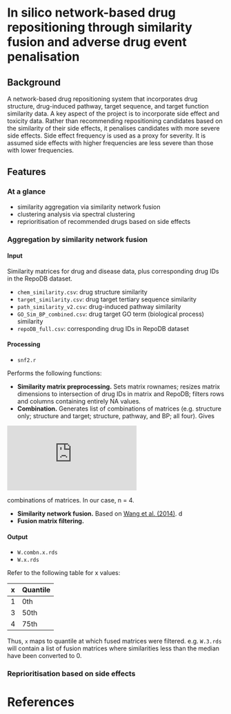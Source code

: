 # In silico network-based drug repositioning through similarity fusion and adverse drug event penalisation

## Background
A network-based drug repositioning system that incorporates drug structure, drug-induced pathway, target sequence, and target function similarity data. A key aspect of the project is to incorporate side effect and toxicity data. Rather than recommending repositioning candidates based on the similarity of their side effects, it penalises candidates with more severe side effects. Side effect frequency is used as a proxy for severity. It is assumed side effects with higher frequencies are less severe than those with lower frequencies.

## Features

### At a glance
- similarity aggregation via similarity network fusion
- clustering analysis via spectral clustering
- reprioritisation of recommended drugs based on side effects

### Aggregation by similarity network fusion
#### Input
Similarity matrices for drug and disease data, plus corresponding drug IDs in the RepoDB dataset.

- `chem_similarity.csv`: drug structure similarity
- `target_similarity.csv`: drug target tertiary sequence similarity
- `path_similarity_v2.csv`: drug-induced pathway similarity
- `GO_Sim_BP_combined.csv`: drug target GO term (biological process) similarity
- `repoDB_full.csv`: corresponding drug IDs in RepoDB dataset

#### Processing
- `snf2.r`

Performs the following functions:

- **Similarity matrix preprocessing.** Sets matrix rownames; resizes matrix dimensions to intersection of drug IDs in matrix and RepoDB; filters rows and columns containing entirely NA values.
- **Combination.** Generates list of combinations of matrices (e.g. structure only; structure and target; structure, pathway, and BP; all four). Gives

![2^n  - 1](http://www.sciweavers.org/tex2img.php?eq=2%5En%20%20-%201&bc=White&fc=Black&im=jpg&fs=12&ff=arev&edit=0.png)

combinations of matrices. In our case, n = 4.

- **Similarity network fusion.** Based on [Wang et al. (2014)](https://pubmed.ncbi.nlm.nih.gov/24464287/). d
- **Fusion matrix filtering.** 

#### Output
- `W.combn.x.rds`
- `W.x.rds`

Refer to the following table for x values:

x|Quantile
-|-
1|0th
3|50th
4|75th

Thus, `x` maps to quantile at which fused matrices were filtered. e.g. `W.3.rds` will contain a list of fusion matrices where similarities less than the median have been converted to 0.

### Reprioritisation based on side effects

# References
